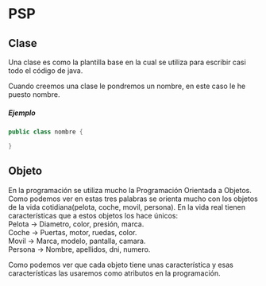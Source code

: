 # PSP

## Clase
Una clase es como la plantilla base en la cual se utiliza para escribir casi todo el código de java.

Cuando creemos una clase le pondremos un nombre, en este caso le he puesto nombre.

##### Ejemplo
```java
public class nombre {

}
```

## Objeto
En la programación se utiliza mucho la Programación Orientada a Objetos. Como podemos ver en estas tres palabras se orienta mucho con los objetos de la vida cotidiana(pelota, coche, movil, persona). En la vida real tienen características que a estos objetos los hace únicos:  
Pelota  -> Diametro, color, presión, marca.  
Coche   -> Puertas, motor, ruedas, color.  
Movil   -> Marca, modelo, pantalla, camara.  
Persona -> Nombre, apellidos, dni, numero.  

Como podemos ver que cada objeto tiene unas característica y esas características las usaremos como atributos en la programación.  
